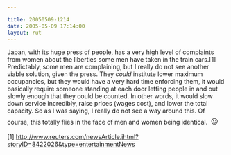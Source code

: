 ```yaml
---

title: 20050509-1214
date: 2005-05-09 17:14:00
layout: rut
---
```


<p>Japan, with its huge press of people, has a very high level
of complaints from women about the liberties some men have taken
in the train cars.[1] Predictably, some men are complaining,
but I really do not see another viable solution, given the press.
They <em>could</em> institute lower maximum occupancies, but they
would have a very hard time enforcing them, it would basically
require someone standing at each door letting people in and out
slowly enough that they could be counted.  In other words, it would
slow down service incredibly, raise prices (wages cost), and lower
the total capacity.  So as I was saying, I really do not see a way
around this.  Of course, this totally flies in the face of men and
women being identical. <font size="+2">&#x263a;</font></p>

[1] http://www.reuters.com/newsArticle.jhtml?storyID=8422026&type=entertainmentNews

